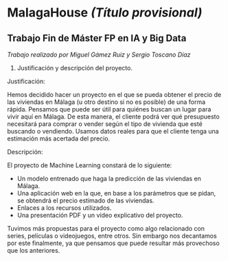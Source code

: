# MalagaHouse *(Título provisional)*

## Trabajo Fin de Máster FP en IA y Big Data

*Trabajo realizado por Miguel Gámez Ruiz y Sergio Toscano Díaz*

1. Justificación y descripción del proyecto.

Justificación:

Hemos decidido hacer un proyecto en el que se pueda obtener el precio de las viviendas en Málaga (u otro destino si no es posible) de una forma rápida. Pensamos que puede ser útil para quiénes buscan un lugar para vivir aquí en Málaga. 
De esta manera, el cliente podrá ver qué presupuesto necesitará para comprar o vender según el tipo de vivienda que esté buscando o vendiendo. 
Usamos datos reales para que el cliente tenga una estimación más acertada del precio.

Descripción:

El proyecto de Machine Learning constará de lo siguiente:

- Un modelo entrenado que haga la predicción de las viviendas en Málaga.
- Una aplicación web en la que, en base a los parámetros que se pidan, se obtendrá el precio estimado de las viviendas.
- Enlaces a los recursos utilizados.
- Una presentación PDF y un vídeo explicativo del proyecto.

Tuvimos más propuestas para el proyecto como algo relacionado con series, películas o videojuegos, entre otros. Sin embargo nos decantamos por este finalmente, ya que pensamos que puede resultar más provechoso que los anteriores.
